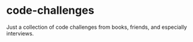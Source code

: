 # code-challenges
Just a collection of code challenges from books, friends, and especially interviews.
